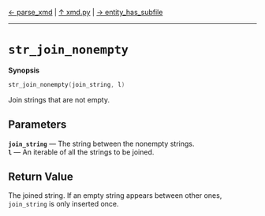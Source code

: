 [&#8592; parse_xmd](xmd--parse_xmd.md) | [&#8593; xmd.py](xmd.md) | [&#8594; entity_has_subfile](xmd--entity_has_subfile.md)
***

# `str_join_nonempty`
**Synopsis**

```cpp
str_join_nonempty(join_string, l)
```

Join strings that are not empty.

## Parameters
**`join_string`** &#8213; The string between the nonempty strings.  
**`l`** &#8213; An iterable of all the strings to be joined.  
## Return Value

The joined string. If an empty string appears between other ones, `join_string` is only inserted once.


